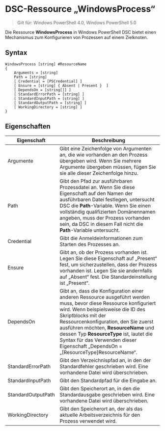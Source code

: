 # DSC-Ressource „WindowsProcess“

> Gilt für: Windows PowerShell 4.0, Windows PowerShell 5.0

Die Ressource **WindowsProcess** in Windows PowerShell DSC bietet einen Mechanismus zum Konfigurieren von Prozessen auf einem Zielknoten.

## Syntax

```
WindowsProcess [string] #ResourceName
{
    Arguments = [string]
    Path = [string]
    [ Credential = [PSCredential] ]
    [ Ensure = [string] { Absent | Present }  ]
    [ DependsOn = [string[]] ]
    [ StandardErrorPath = [string] ]
    [ StandardInputPath = [string] ]
    [ StandardOutputPath = [string] ]
    [ WorkingDirectory = [string] ]
}
```

## Eigenschaften
|  Eigenschaft  |  Beschreibung   | 
|---|---| 
| Argumente| Gibt eine Zeichenfolge von Argumenten an, die wie vorhanden an den Prozess übergeben wird. Wenn Sie mehrere Argumente übergeben müssen, fügen Sie sie alle dieser Zeichenfolge hinzu.| 
| Path| Gibt den Pfad zur ausführbaren Prozessdatei an. Wenn Sie diese Eigenschaft auf den Namen der ausführbaren Datei festlegen, untersucht DSC die __Path__-Variable. Wenn Sie einen vollständig qualifizierten Domänennamen angeben, muss der Prozess vorhanden sein, da DSC in diesem Fall nicht die __Path__-Variable untersucht.| 
| Credential| Gibt die Anmeldeinformationen zum Starten des Prozesses an.| 
| Ensure| Gibt an, ob der Prozess vorhanden ist. Legen Sie diese Eigenschaft auf „Present“ fest, um sicherzustellen, dass der Prozess vorhanden ist. Legen Sie sie andernfalls auf „Absent“ fest. Die Standardeinstellung ist „Present“.| 
| DependsOn | Gibt an, dass die Konfiguration einer anderen Ressource ausgeführt werden muss, bevor diese Ressource konfiguriert wird. Wenn beispielsweise die ID des Skriptblocks mit der Ressourcenkonfiguration, den Sie zuerst ausführen möchten, __ResourceName__ und dessen Typ __ResourceType__ ist, lautet die Syntax für das Verwenden dieser Eigenschaft „DependsOn = „[ResourceType]ResourceName“.| 
| StandardErrorPath| Gibt den Verzeichnispfad an, in den der Standardfehler geschrieben wird. Eine vorhandene Datei wird überschrieben.| 
| StandardInputPath| Gibt den Standardpfad für die Eingabe an.| 
| StandardOutputPath| Gibt den Speicherort an, in den die Standardausgabe geschrieben wird. Eine vorhandene Datei wird überschrieben.| 
| WorkingDirectory| Gibt den Speicherort an, der als das aktuelle Arbeitsverzeichnis für den Prozess verwendet wird.| 
<!--HONumber=Feb16_HO4-->
